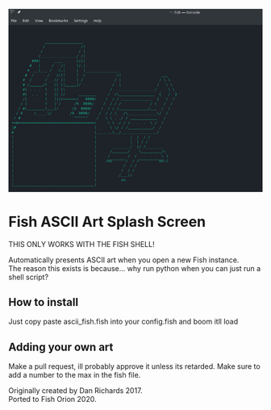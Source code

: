 ![Example Photo](example2.png)
# Fish ASCII Art Splash Screen
THIS ONLY WORKS WITH THE FISH SHELL!

Automatically presents ASCII art when you open a new Fish instance.<br>
The reason this exists is because... why run python when you can just run a shell script?



## How to install

Just copy paste ascii_fish.fish into your config.fish and boom itll load


## Adding your own art

Make a pull request, ill probably approve it unless its retarded. Make sure to add a number to the max in the fish file.

Originally created by Dan Richards 2017. <br>
Ported to Fish Orion 2020.
